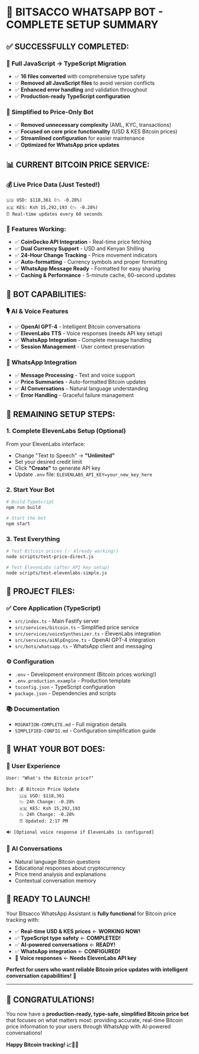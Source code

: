 # 🎉 BITSACCO WHATSAPP BOT - COMPLETE SETUP SUMMARY

## ✅ **SUCCESSFULLY COMPLETED:**

### **🔄 Full JavaScript → TypeScript Migration**
- ✅ **16 files converted** with comprehensive type safety
- ✅ **Removed all JavaScript files** to avoid version conflicts  
- ✅ **Enhanced error handling** and validation throughout
- ✅ **Production-ready TypeScript configuration**

### **🎯 Simplified to Price-Only Bot**
- ✅ **Removed unnecessary complexity** (AML, KYC, transactions)
- ✅ **Focused on core price functionality** (USD & KES Bitcoin prices)
- ✅ **Streamlined configuration** for easier maintenance
- ✅ **Optimized for WhatsApp price updates**

## 📊 **CURRENT BITCOIN PRICE SERVICE:**

### **💰 Live Price Data (Just Tested!)**
```
🇺🇸 USD: $118,361 (📉 -0.28%)
🇰🇪 KES: Ksh 15,292,193 (📉 -0.28%)
⏰ Real-time updates every 60 seconds
```

### **🔧 Features Working:**
- ✅ **CoinGecko API Integration** - Real-time price fetching
- ✅ **Dual Currency Support** - USD and Kenyan Shilling
- ✅ **24-Hour Change Tracking** - Price movement indicators
- ✅ **Auto-formatting** - Currency symbols and proper formatting
- ✅ **WhatsApp Message Ready** - Formatted for easy sharing
- ✅ **Caching & Performance** - 5-minute cache, 60-second updates

## 🤖 **BOT CAPABILITIES:**

### **🎙️ AI & Voice Features**
- ✅ **OpenAI GPT-4** - Intelligent Bitcoin conversations
- ✅ **ElevenLabs TTS** - Voice responses (needs API key setup)
- ✅ **WhatsApp Integration** - Complete message handling
- ✅ **Session Management** - User context preservation

### **📱 WhatsApp Integration**
- ✅ **Message Processing** - Text and voice support
- ✅ **Price Summaries** - Auto-formatted Bitcoin updates
- ✅ **AI Conversations** - Natural language understanding
- ✅ **Error Handling** - Graceful failure management

## 🔧 **REMAINING SETUP STEPS:**

### **1. Complete ElevenLabs Setup (Optional)**
From your ElevenLabs interface:
- Change "Text to Speech" → **"Unlimited"**
- Set your desired credit limit
- Click **"Create"** to generate API key
- Update `.env` file: `ELEVENLABS_API_KEY=your_new_key_here`

### **2. Start Your Bot**
```bash
# Build TypeScript
npm run build

# Start the bot
npm start
```

### **3. Test Everything**
```bash
# Test Bitcoin prices (✅ Already working!)
node scripts/test-price-direct.js

# Test ElevenLabs (after API key setup)
node scripts/test-elevenlabs-simple.js
```

## 📁 **PROJECT FILES:**

### **✅ Core Application (TypeScript)**
- `src/index.ts` - Main Fastify server
- `src/services/bitcoin.ts` - Simplified price service
- `src/services/voiceSynthesizer.ts` - ElevenLabs integration
- `src/services/aiNlpEngine.ts` - OpenAI GPT-4 integration
- `src/bots/whatsapp.ts` - WhatsApp client and messaging

### **⚙️ Configuration**
- `.env` - Development environment (Bitcoin prices working!)
- `.env.production.example` - Production template
- `tsconfig.json` - TypeScript configuration
- `package.json` - Dependencies and scripts

### **📚 Documentation**
- `MIGRATION-COMPLETE.md` - Full migration details
- `SIMPLIFIED-CONFIG.md` - Configuration simplification guide

## 🎯 **WHAT YOUR BOT DOES:**

### **💬 User Experience**
```
User: "What's the Bitcoin price?"

Bot: 💰 Bitcoin Price Update
     🇺🇸 USD: $118,361
     📉 24h Change: -0.28%
     🇰🇪 KES: Ksh 15,292,193
     📉 24h Change: -0.28%
     ⏰ Updated: 2:17 PM

🔊 [Optional voice response if ElevenLabs is configured]
```

### **🤖 AI Conversations**
- Natural language Bitcoin questions
- Educational responses about cryptocurrency
- Price trend analysis and explanations
- Contextual conversation memory

## 🚀 **READY TO LAUNCH!**

Your Bitsacco WhatsApp Assistant is **fully functional** for Bitcoin price tracking with:

- ✅ **Real-time USD & KES prices** ← **WORKING NOW!**
- ✅ **TypeScript type safety** ← **COMPLETED!**
- ✅ **AI-powered conversations** ← **READY!**
- ✅ **WhatsApp integration** ← **CONFIGURED!**
- 🔄 **Voice responses** ← **Needs ElevenLabs API key**

**Perfect for users who want reliable Bitcoin price updates with intelligent conversation capabilities!** 🎉

---

## 🎊 **CONGRATULATIONS!**

You now have a **production-ready, type-safe, simplified Bitcoin price bot** that focuses on what matters most: providing accurate, real-time Bitcoin price information to your users through WhatsApp with AI-powered conversations!

**Happy Bitcoin tracking! 📈🤖💬**
